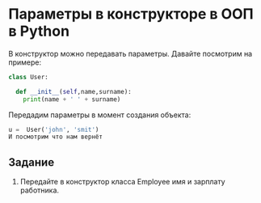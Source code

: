 # Параметры в конструкторе в ООП в Python

В конструктор можно передавать параметры. Давайте посмотрим на примере:

```py
class User:

  def __init__(self,name,surname):
    print(name + ' ' + surname) 
```


Передадим параметры в момент создания объекта:
```py
u =  User('john', 'smit') 
И посмотрим что нам вернёт
```

## Задание

1. Передайте в конструктор класса Employee имя и зарплату работника.
